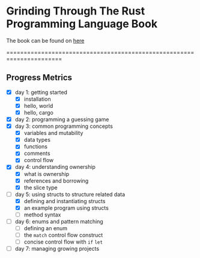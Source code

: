 # Grinding Through The Rust Programming Language Book

The book can be found on [here](https://doc.rust-lang.org/book/)

======================================================================
## Progress Metrics
* [x] day 1: getting started
    * [x] installation
    * [x] hello, world
    * [x] hello, cargo
* [x] day 2: programming a guessing game
* [x] day 3: common programming concepts
    * [x] variables and mutability
    * [x] data types
    * [x] functions
    * [x] comments
    * [x] control flow
* [x] day 4: understanding ownership
    * [x] what is ownership
    * [x] references and borrowing
    * [x] the slice type
* [ ] day 5: using structs to structure related data
    * [x] defining and instantiating structs
    * [x] an example program using structs
    * [ ] method syntax
* [ ] day 6: enums and pattern matching
    * [ ] defining an enum
    * [ ] the `match` control flow construct
    * [ ] concise control flow with `if` `let`
* [ ] day 7: managing growing projects